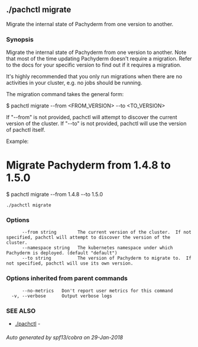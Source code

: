 ## ./pachctl migrate

Migrate the internal state of Pachyderm from one version to another.

### Synopsis


Migrate the internal state of Pachyderm from one version to
another.  Note that most of the time updating Pachyderm doesn't
require a migration.  Refer to the docs for your specific version
to find out if it requires a migration.

It's highly recommended that you only run migrations when there are no
activities in your cluster, e.g. no jobs should be running.

The migration command takes the general form:

$ pachctl migrate --from <FROM_VERSION> --to <TO_VERSION>

If "--from" is not provided, pachctl will attempt to discover the current
version of the cluster.  If "--to" is not provided, pachctl will use the
version of pachctl itself.

Example:

# Migrate Pachyderm from 1.4.8 to 1.5.0
$ pachctl migrate --from 1.4.8 --to 1.5.0


```
./pachctl migrate
```

### Options

```
      --from string        The current version of the cluster.  If not specified, pachctl will attempt to discover the version of the cluster.
      --namespace string   The kubernetes namespace under which Pachyderm is deployed. (default "default")
      --to string          The version of Pachyderm to migrate to.  If not specified, pachctl will use its own version.
```

### Options inherited from parent commands

```
      --no-metrics   Don't report user metrics for this command
  -v, --verbose      Output verbose logs
```

### SEE ALSO
* [./pachctl](./pachctl.md)	 - 

###### Auto generated by spf13/cobra on 29-Jan-2018

